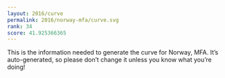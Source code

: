 ```yaml
---
layout: 2016/curve
permalink: 2016/norway-mfa/curve.svg
rank: 34
score: 41.925366365
---
```


This is the information needed to generate the curve for Norway, MFA. It’s
auto-generated, so please don’t change it unless you know what you’re
doing!
